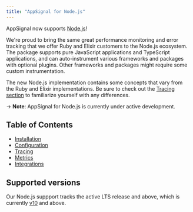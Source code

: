 ```yaml
---
title: "AppSignal for Node.js"
---
```


AppSignal now supports [Node.js](https://nodejs.org/)! 

We're proud to bring the same great performance monitoring and error tracking that we offer Ruby and Elixir customers to the Node.js ecosystem. The package supports pure JavaScript applications and TypeScript applications, and can auto-instrument various frameworks and packages with optional plugins. Other frameworks and packages might require some custom instrumentation.

The new Node.js implementation contains some concepts that vary from the Ruby and Elixir implementations. Be sure to check out the [Tracing section][tracing] to familiarize yourself with any differences.

-> **Note**: AppSignal for Node.js is currently under active development.

## Table of Contents

- [Installation][installation]
- [Configuration][configuration]
- [Tracing][tracing]
- [Metrics][metrics]
- [Integrations][integrations]

## Supported versions

Our Node.js suppport tracks the active LTS release and above, which is currently [v10](https://github.com/nodejs/Release) and above.

[installation]: /nodejs/installation.html
[configuration]: /nodejs/configuration
[tracing]: /nodejs/tracing
[metrics]: /nodejs/metrics
[integrations]: /nodejs/integrations
